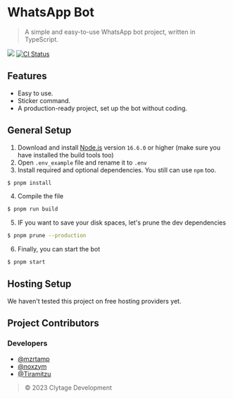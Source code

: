 # WhatsApp Bot

> A simple and easy-to-use WhatsApp bot project, written in TypeScript.

<img src="https://badgen.net/badge/icon/typescript?icon=typescript&label">
<a href="https://github.com/clytage/whatsapp-bot/actions?query=workflow%3A%22Lint+code+and+compile+setup+script%22"><img src="https://github.com/clytage/whatsapp-bot/workflows/Lint%20code%20and%20compile%20setup%20script/badge.svg" alt="CI Status" /></a>

## Features
- Easy to use.
- Sticker command.
- A production-ready project, set up the bot without coding.

## General Setup
1. Download and install [Node.js](https://nodejs.org) version `16.6.0` or higher (make sure you have installed the build tools too)
2. Open `.env_example` file and rename it to `.env`
3. Install required and optional dependencies. You still can use `npm` too.
```sh
$ pnpm install
```
4. Compile the file
```sh
$ pnpm run build
```
5. IF you want to save your disk spaces, let's prune the dev dependencies
```sh
$ pnpm prune --production
```
6. Finally, you can start the bot
```sh
$ pnpm start
```

## Hosting Setup

We haven't tested this project on free hosting providers yet.

## Project Contributors

### Developers
- [@mzrtamp](https://github.com/mzrtamp)
- [@noxzym](https://github.com/noxzym)
- [@Tiramitzu](https://github.com/Tiramitzu)

> © 2023 Clytage Development
